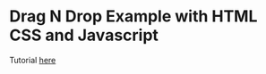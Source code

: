 # Drag N Drop Example with HTML CSS and Javascript
Tutorial [here](https://www.youtube.com/watch?v=4AHot187Lj0)